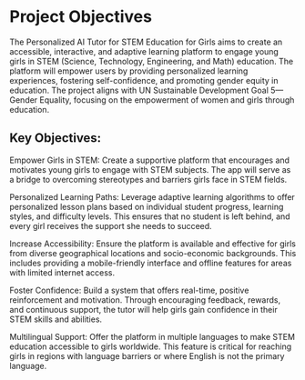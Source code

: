 <h1>Project Objectives</h1>
The Personalized AI Tutor for STEM Education for Girls aims to create an accessible, interactive, and adaptive learning platform to engage young girls in STEM (Science, Technology, Engineering, and Math) education. The platform will empower users by providing personalized learning experiences, fostering self-confidence, and promoting gender equity in education. The project aligns with UN Sustainable Development Goal 5—Gender Equality, focusing on the empowerment of women and girls through education.

<h2>Key Objectives:</h2>
Empower Girls in STEM:
Create a supportive platform that encourages and motivates young girls to engage with STEM subjects. The app will serve as a bridge to overcoming stereotypes and barriers girls face in STEM fields.

Personalized Learning Paths:
Leverage adaptive learning algorithms to offer personalized lesson plans based on individual student progress, learning styles, and difficulty levels. This ensures that no student is left behind, and every girl receives the support she needs to succeed.

Increase Accessibility:
Ensure the platform is available and effective for girls from diverse geographical locations and socio-economic backgrounds. This includes providing a mobile-friendly interface and offline features for areas with limited internet access.

Foster Confidence:
Build a system that offers real-time, positive reinforcement and motivation. Through encouraging feedback, rewards, and continuous support, the tutor will help girls gain confidence in their STEM skills and abilities.

Multilingual Support:
Offer the platform in multiple languages to make STEM education accessible to girls worldwide. This feature is critical for reaching girls in regions with language barriers or where English is not the primary language.
